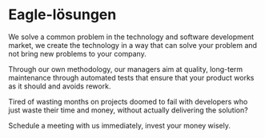 # Eagle-lösungen
We solve a common problem in the technology and software development market, we create the technology in a way that can solve your problem and not bring new problems to your company.

Through our own methodology, our managers aim at quality, long-term maintenance through automated tests that ensure that your product works as it should and avoids rework.

Tired of wasting months on projects doomed to fail with developers who just waste their time and money, without actually delivering the solution?

Schedule a meeting with us immediately, invest your money wisely.

